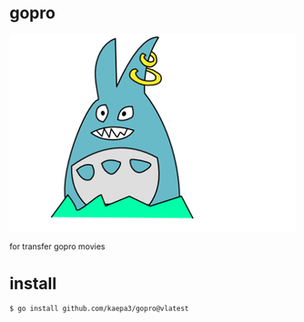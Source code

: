 # gopro

![logo](./logo.png "logo")

for transfer gopro movies

# install

```
$ go install github.com/kaepa3/gopro@vlatest
```
